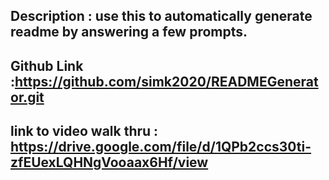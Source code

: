 
## Description : use this to automatically generate readme by answering a few prompts. 
## Github Link :https://github.com/simk2020/READMEGenerator.git
## link to video walk thru :  https://drive.google.com/file/d/1QPb2ccs30ti-zfEUexLQHNgVooaax6Hf/view 

